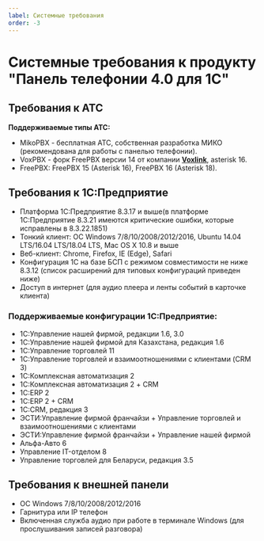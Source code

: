 ```yaml
---
label: Системные требования
order: -3
---
```


# Системные требования к продукту "Панель телефонии 4.0 для 1С"

## Требования к АТС
**Поддерживаемые типы АТС:**
* MikoPBX - бесплатная АТС, собственная разработка МИКО (рекомендована для работы с панелью телефонии).
* VoxPBX - форк FreePBX версии 14 от компании [**Voxlink**](https://voxlink.ru), asterisk 16.
* FreePBX: FreePBX 15 (Asterisk 16), FreePBX 16 (Asterisk 18).  

## Требования к 1C:Предприятие
* Платформа 1C:Предприятие 8.3.17 и выше(в платформе 1C:Предприятие 8.3.21 имеются критические ошибки, которые исправлены в 8.3.22.1851)
* Тонкий клиент: ОС Windows 7/8/10/2008/2012/2016, Ubuntu 14.04 LTS/16.04 LTS/18.04 LTS, Mac OS X 10.8 и выше
* Веб-клиент: Chrome, Firefox, IE (Edge), Safari
* Конфигурация 1С на базе БСП с режимом совместимости не ниже 8.3.12 (список расширений для типовых конфигураций приведен ниже)
* Доступ в интернет (для аудио плеера и ленты событий в карточке клиента)

### Поддерживаемые конфигурации 1C:Предприятие:
* 1С:Управление нашей фирмой, редакции 1.6, 3.0
* 1С:Управление нашей фирмой для Казахстана, редакция 1.6
* 1С:Управление торговлей 11
* 1С:Управление торговлей и взаимоотношениями с клиентами (CRM 3)
* 1С:Комплексная автоматизация 2
* 1С:Комплексная автоматизация 2 + CRM
* 1С:ERP 2
* 1С:ERP 2 + CRM
* 1С:CRM, редакция 3
* ЭСТИ:Управление фирмой франчайзи + Управление торговлей и взаимоотношениями с клиентами
* ЭСТИ:Управление фирмой франчайзи + Управление нашей фирмой
* Альфа-Авто 6
* Управление IT-отделом 8
* Управление торговлей для Беларуси, редакция 3.5

## Требования к внешней панели
* ОС Windows 7/8/10/2008/2012/2016
* Гарнитура или IP телефон
* Включенная служба аудио при работе в терминале Windows (для прослушивания записей разговора)

